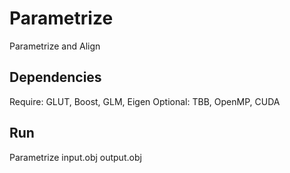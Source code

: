 # Parametrize
Parametrize and Align

## Dependencies
Require: GLUT, Boost, GLM, Eigen
Optional: TBB, OpenMP, CUDA

## Run
Parametrize input.obj output.obj

